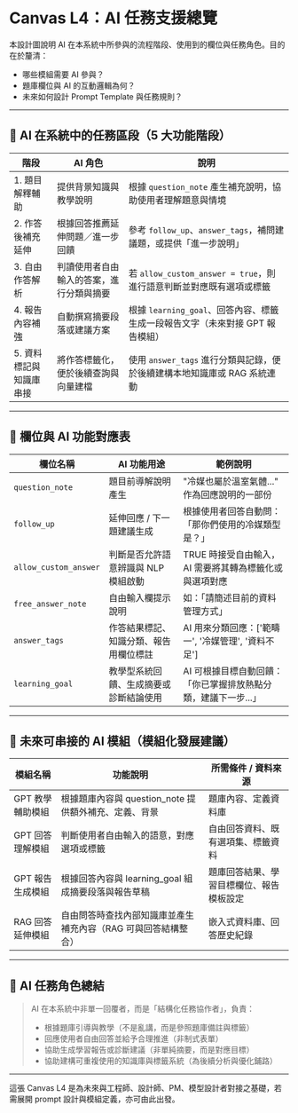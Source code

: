 # Canvas L4：AI 任務支援總覽

本設計圖說明 AI 在本系統中所參與的流程階段、使用到的欄位與任務角色。目的在於釐清：
- 哪些模組需要 AI 參與？
- 題庫欄位與 AI 的互動邏輯為何？
- 未來如何設計 Prompt Template 與任務規則？

---

## 🎯 AI 在系統中的任務區段（5 大功能階段）

| 階段               | AI 角色                               | 說明                                                                 |
|--------------------|----------------------------------------|----------------------------------------------------------------------|
| 1. 題目解釋輔助       | 提供背景知識與教學說明                     | 根據 `question_note` 產生補充說明，協助使用者理解題意與情境                         |
| 2. 作答後補充延伸     | 根據回答推薦延伸問題／進一步回饋              | 參考 `follow_up`、`answer_tags`，補問建議題，或提供「進一步說明」              |
| 3. 自由作答解析       | 判讀使用者自由輸入的答案，進行分類與摘要         | 若 `allow_custom_answer = true`，則進行語意判斷並對應既有選項或標籤                     |
| 4. 報告內容補強       | 自動撰寫摘要段落或建議方案                   | 根據 `learning_goal`、回答內容、標籤生成一段報告文字（未來對接 GPT 報告模組）          |
| 5. 資料標記與知識庫串接 | 將作答標籤化，便於後續查詢與向量建檔             | 使用 `answer_tags` 進行分類與記錄，便於後續建構本地知識庫或 RAG 系統連動            |

---

## 🧠 欄位與 AI 功能對應表

| 欄位名稱             | AI 功能用途                        | 範例說明                                                    |
|----------------------|-------------------------------------|-------------------------------------------------------------|
| `question_note`      | 題目前導解說明產生                     | "冷媒也屬於溫室氣體..." 作為回應說明的一部份                        |
| `follow_up`          | 延伸回應 / 下一題建議生成                | 根據使用者回答自動問：「那你們使用的冷媒類型是？」                        |
| `allow_custom_answer`| 判斷是否允許語意辨識與 NLP 模組啟動         | TRUE 時接受自由輸入，AI 需要將其轉為標籤化或與選項對應                        |
| `free_answer_note`   | 自由輸入欄提示說明                     | 如：「請簡述目前的資料管理方式」                                   |
| `answer_tags`        | 作答結果標記、知識分類、報告用欄位標註        | AI 用來分類回應：['範疇一', '冷媒管理', '資料不足']                    |
| `learning_goal`      | 教學型系統回饋、生成摘要或診斷結論使用        | AI 可根據目標自動回饋：「你已掌握排放熱點分類，建議下一步...」              |

---

## 🧩 未來可串接的 AI 模組（模組化發展建議）

| 模組名稱         | 功能說明                                              | 所需條件 / 資料來源                  |
|------------------|---------------------------------------------------------|---------------------------------------|
| GPT 教學輔助模組    | 根據題庫內容與 question_note 提供額外補充、定義、背景             | 題庫內容、定義資料庫                   |
| GPT 回答理解模組    | 判斷使用者自由輸入的語意，對應選項或標籤                               | 自由回答資料、既有選項集、標籤資料           |
| GPT 報告生成模組    | 根據回答內容與 learning_goal 組成摘要段落與報告草稿                    | 題庫回答結果、學習目標欄位、報告模板設定       |
| RAG 回答延伸模組    | 自由問答時查找內部知識庫並產生補充內容（RAG 可與回答結構整合）             | 嵌入式資料庫、回答歷史紀錄                 |

---

## 🧭 AI 任務角色總結

> AI 在本系統中非單一回覆者，而是「結構化任務協作者」，負責：
>
> - 根據題庫引導與教學（不是亂講，而是參照題庫備註與標籤）
> - 回應使用者自由回答並給予合理推進（非制式表單）
> - 協助生成學習報告或診斷建議（非單純摘要，而是對應目標）
> - 協助建構可重複使用的知識庫與標籤系統（為後續分析與優化鋪路）

---

這張 Canvas L4 是為未來與工程師、設計師、PM、模型設計者對接之基礎，若需展開 prompt 設計與模組定義，亦可由此出發。

